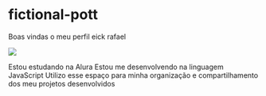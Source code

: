 # fictional-pott
Boas vindas o meu perfil
eick rafael

![](https://media3.giphy.com/media/hQGwNDkBZedmU/giphy.gif)


Estou estudando na Alura
Estou me desenvolvendo na linguagem JavaScript
Utilizo esse espaço para minha organização e compartilhamento dos meu projetos desenvolvidos
